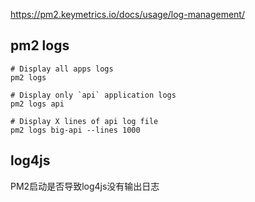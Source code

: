 https://pm2.keymetrics.io/docs/usage/log-management/

## pm2 logs
```
# Display all apps logs
pm2 logs

# Display only `api` application logs
pm2 logs api

# Display X lines of api log file
pm2 logs big-api --lines 1000
```

## log4js
PM2启动是否导致log4js没有输出日志